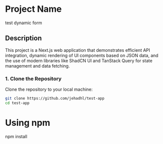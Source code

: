 # Project Name

test dynamic form

## Description

This project is a Next.js web application that demonstrates efficient API integration, dynamic rendering of UI components based on JSON data, and the use of modern libraries like ShadCN UI and TanStack Query for state management and data fetching.

### 1. Clone the Repository

Clone the repository to your local machine:

```bash
git clone https://github.com/jehadhl/test-app
cd test-app
```

# Using npm
npm install



